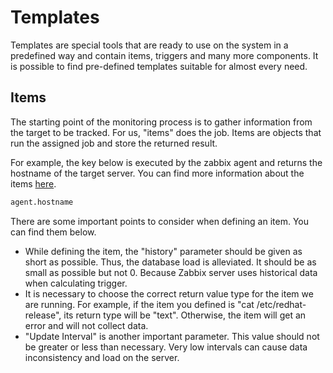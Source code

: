 # Templates

Templates are special tools that are ready to use on the system in a predefined way and contain items, triggers and many more components. It is possible to find pre-defined templates suitable for almost every need.

## Items

The starting point of the monitoring process is to gather information from the target to be tracked. For us, "items" does the job. Items are objects that run the assigned job and store the returned result.

For example, the key below is executed by the zabbix agent and returns the hostname of the target server. You can find more information about the items [here](https://www.zabbix.com/documentation/2.2/en/manual/config/items/itemtypes).

```bash
agent.hostname
```

There are some important points to consider when defining an item. You can find them below.

* While defining the item, the "history" parameter should be given as short as possible. Thus, the database load is alleviated. It should be as small as possible but not 0. Because Zabbix server uses historical data when calculating trigger.
* It is necessary to choose the correct return value type for the item we are running. For example, if the item you defined is "cat /etc/redhat-release", its return type will be "text". Otherwise, the item will get an error and will not collect data.
* "Update Interval" is another important parameter. This value should not be greater or less than necessary. Very low intervals can cause data inconsistency and load on the server.